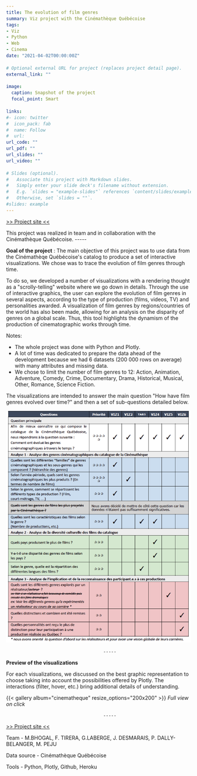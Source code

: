 ```yaml
---
title: The evolution of film genres
summary: Viz project with the Cinémathèque Québécoise
tags:
- Viz
- Python
- Web
- Cinema
date: "2021-04-02T00:00:00Z"

# Optional external URL for project (replaces project detail page).
external_link: ""

image:
  caption: Snapshot of the project
  focal_point: Smart

links:
#- icon: twitter
#  icon_pack: fab
#  name: Follow
#  url:
url_code: ""
url_pdf: ""
url_slides: ""
url_video: ""

# Slides (optional).
#   Associate this project with Markdown slides.
#   Simply enter your slide deck's filename without extension.
#   E.g. `slides = "example-slides"` references `content/slides/example-slides.md`.
#   Otherwise, set `slides = ""`.
#slides: example
---
```

[>> Project site <<](https://inf8808-cinematheque-final.herokuapp.com/)

This project was realized in team and in collaboration with the Cinémathèque Québécoise.
                                         -----

**Goal of the project** : 
The main objective of this project was to use data from the Cinémathèqe Québécoise's catalog to produce a set of interactive visualizations. We chose was to trace the evolution of film genres through time. 

To do so, we developed a number of visualizations with a rendering thought as a "scrolly-telling" website where we go down in details. Through the use of interactive graphics, the user can explore the evolution of film genres in several aspects, according to the type of production (films, videos, TV) and personalities awarded. A visualization of film genres by regions/countries of the world has also been made, allowing for an analysis on the disparity of genres on a global scale. Thus, this tool highlights the dynamism of the production of cinematographic works through time.

Notes:
- The whole project was done with Python and Plotly.
- A lot of time was dedicated to prepare the data  ahead of the development because we had 6 datasets (200 000 rows on average) with many attributes and missing data. 
- We chose to limit the number of film genres to 12: Action, Animation, Adventure, Comedy, Crime, Documentary, Drama, Historical, Musical, Other, Romance, Science Fiction.

The visualizations are intended to answer the main question "How have film genres evolved over time?" and then a set of sub-questions detailed below.

![Where is my image ?](projet-cinematheque-question.png "Questions auxquelles répondent les visualisations")

                                         -----

**Preview of the visualizations**

For each visualizations, we discussed on the best graphic representation to choose taking into account the possibilities offered by Plotly.
The interactions (filter, hover, etc.) bring additional details of understanding.

{{< gallery album="cinematheque" resize_options="200x200" >}}
*Full view on click*

                                         -----

[>> Project site <<](https://inf8808-cinematheque-final.herokuapp.com/)

Team - M.BHOGAL, F. TIRERA, G.LABERGE, J. DESMARAIS, P. DALLY-BELANGER, M. PEJU

Data source - Cinémathèque Québécoise

Tools - Python, Plotly, Github, Heroku




